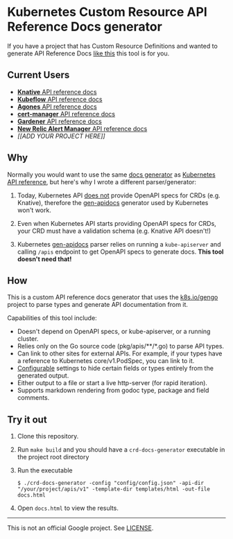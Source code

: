 # Kubernetes Custom Resource API Reference Docs generator

If you have a project that has Custom Resource Definitions and wanted to generate
API Reference Docs [like this][ar] this tool is for you.

[ar]: https://kubernetes.io/docs/reference/generated/kubernetes-api/v1.19/

## Current Users

- [**Knative** API reference docs](https://www.knative.dev/docs/reference/)
- [**Kubeflow** API reference docs](https://www.kubeflow.org/docs/reference/overview/)
- [**Agones** API reference docs](https://agones.dev/site/docs/reference/agones_crd_api_reference/)
- [**cert-manager** API reference docs](https://cert-manager.io/docs/reference/api-docs/)
- [**Gardener** API reference docs](https://gardener.cloud/api-reference/)
- [**New Relic Alert Manager** API reference docs](https://github.com/fpetkovski/newrelic-alert-manager/tree/master/docs)
- _[[ADD YOUR PROJECT HERE]]_

## Why

Normally you would want to use the same [docs generator][dg] as [Kubernetes API
reference][ar], but here's why I wrote a different parser/generator:

1. Today, Kubernetes API [does not][pr] provide OpenAPI specs for CRDs (e.g.
   Knative), therefore the [gen-apidocs][ga]
   generator used by Kubernetes won't work.

2. Even when Kubernetes API starts providing OpenAPI specs for CRDs, your CRD
   must have a validation schema (e.g. Knative API doesn't!)

3. Kubernetes [gen-apidocs][ga] parser relies on running a `kube-apiserver` and
   calling `/apis` endpoint to get OpenAPI specs to generate docs. **This tool
   doesn't need that!**

[dg]: https://github.com/kubernetes-incubator/reference-docs/
[ga]: https://github.com/kubernetes-incubator/reference-docs/tree/master/gen-apidocs/generators
[pr]: https://github.com/kubernetes/kubernetes/pull/71192

## How

This is a custom API reference docs generator that uses the
[k8s.io/gengo](https://godoc.org/k8s.io/gengo) project to parse types and
generate API documentation from it.

Capabilities of this tool include:

- Doesn't depend on OpenAPI specs, or kube-apiserver, or a running cluster.
- Relies only on the Go source code (pkg/apis/**/*.go) to parse API types.
- Can link to other sites for external APIs. For example, if your types have a
  reference to Kubernetes core/v1.PodSpec, you can link to it.
- [Configurable](./example-config.json) settings to hide certain fields or types
  entirely from the generated output.
- Either output to a file or start a live http-server (for rapid iteration).
- Supports markdown rendering from godoc type, package and field comments.

## Try it out

1. Clone this repository.

2. Run `make build` and you should have a `crd-docs-generator` executable in the project root directory

3. Run the executable
   ```
   $ ./crd-docs-generator -config "config/config.json" -api-dir "/your/project/apis/v1" -template-dir templates/html -out-file docs.html
    ```

4. Open `docs.html` to view the results.

-----

This is not an official Google project. See [LICENSE](./LICENSE).
